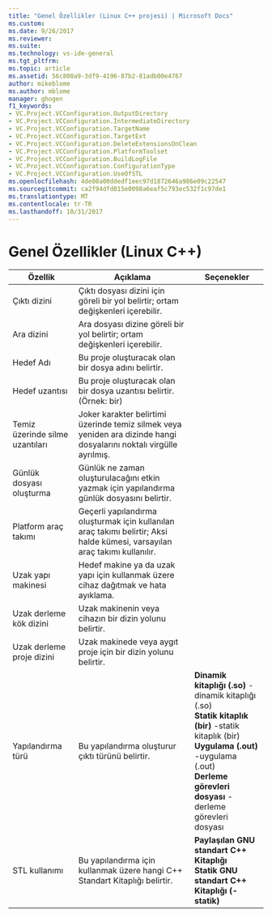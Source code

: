 ```yaml
---
title: "Genel Özellikler (Linux C++ projesi) | Microsoft Docs"
ms.custom: 
ms.date: 9/26/2017
ms.reviewer: 
ms.suite: 
ms.technology: vs-ide-general
ms.tgt_pltfrm: 
ms.topic: article
ms.assetid: 56c800a9-3df9-4196-87b2-81adb00e4767
author: mikeblome
ms.author: mblome
manager: ghogen
f1_keywords:
- VC.Project.VCConfiguration.OutputDirectory
- VC.Project.VCConfiguration.IntermediateDirectory
- VC.Project.VCConfiguration.TargetName
- VC.Project.VCConfiguration.TargetExt
- VC.Project.VCConfiguration.DeleteExtensionsOnClean
- VC.Project.VCConfiguration.PlatformToolset
- VC.Project.VCConfiguration.BuildLogFile
- VC.Project.VCConfiguration.ConfigurationType
- VC.Project.VCConfiguration.UseOfSTL
ms.openlocfilehash: 4de08a00ddedf1eec97d1872646a986e09c22547
ms.sourcegitcommit: ca2f94dfd015e0098a6eaf5c793ec532f1c97de1
ms.translationtype: MT
ms.contentlocale: tr-TR
ms.lasthandoff: 10/31/2017
---
```

# <a name="general-properties-linux-c"></a>Genel Özellikler (Linux C++)

Özellik | Açıklama | Seçenekler
--- | ---| ---
Çıktı dizini | Çıktı dosyası dizini için göreli bir yol belirtir; ortam değişkenleri içerebilir.
Ara dizini | Ara dosyası dizine göreli bir yol belirtir; ortam değişkenleri içerebilir.
Hedef Adı | Bu proje oluşturacak olan bir dosya adını belirtir.
Hedef uzantısı | Bu proje oluşturacak olan bir dosya uzantısı belirtir. (Örnek: bir)
Temiz üzerinde silme uzantıları | Joker karakter belirtimi üzerinde temiz silmek veya yeniden ara dizinde hangi dosyalarını noktalı virgülle ayrılmış.
Günlük dosyası oluşturma | Günlük ne zaman oluşturulacağını etkin yazmak için yapılandırma günlük dosyasını belirtir.
Platform araç takımı | Geçerli yapılandırma oluşturmak için kullanılan araç takımı belirtir; Aksi halde kümesi, varsayılan araç takımı kullanılır.
Uzak yapı makinesi | Hedef makine ya da uzak yapı için kullanmak üzere cihaz dağıtmak ve hata ayıklama.
Uzak derleme kök dizini | Uzak makinenin veya cihazın bir dizin yolunu belirtir.
Uzak derleme proje dizini | Uzak makinede veya aygıt proje için bir dizin yolunu belirtir.
Yapılandırma türü | Bu yapılandırma oluşturur çıktı türünü belirtir. | **Dinamik kitaplığı (.so)** -dinamik kitaplığı (.so)<br>**Statik kitaplık (bir)** -statik kitaplık (bir)<br>**Uygulama (.out)** -uygulama (.out)<br>**Derleme görevleri dosyası** -derleme görevleri dosyası<br>
STL kullanımı | Bu yapılandırma için kullanmak üzere hangi C++ Standart Kitaplığı belirtir. | **Paylaşılan GNU standart C++ Kitaplığı**<br>**Statik GNU standart C++ Kitaplığı (-statik)**<br>
